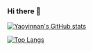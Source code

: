 ### Hi there 👋

<!--
**yaoyinnan/yaoyinnan** is a ✨ _special_ ✨ repository because its `README.md` (this file) appears on your GitHub profile.

Here are some ideas to get you started:

- 🔭 I’m currently working on ...
- 🌱 I’m currently learning ...
- 👯 I’m looking to collaborate on ...
- 🤔 I’m looking for help with ...
- 💬 Ask me about ...
- 📫 How to reach me: ...
- 😄 Pronouns: ...
- ⚡ Fun fact: ...
-->

[![Yaoyinnan's GitHub stats](https://github-readme-stats.vercel.app/api?username=yaoyinnan)](https://github.com/anuraghazra/github-readme-stats)

[![Top Langs](https://github-readme-stats.vercel.app/api/top-langs/?username=yaoyinnan&layout=compact&exclude_repo=transformers,OffensEval,clockIn_gzhu,yaoyinnan.github.io)](https://github.com/anuraghazra/github-readme-stats)
